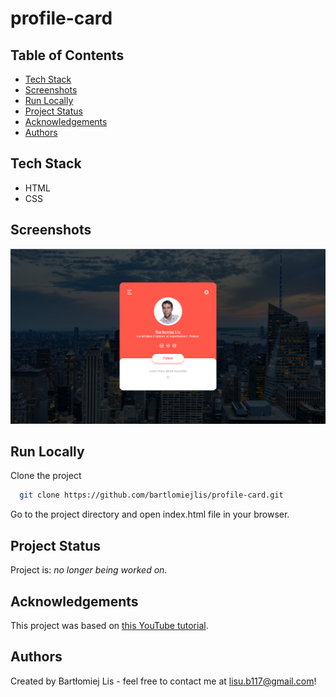 # profile-card

## Table of Contents
* [Tech Stack](#tech-stack)
* [Screenshots](#screenshots)
* [Run Locally](#run-locally)
* [Project Status](#project-status)
* [Acknowledgements](#acknowledgements)
* [Authors](#authors)

## Tech Stack
- HTML
- CSS

## Screenshots
![Example screenshot](screenshot.png)

## Run Locally
Clone the project

```bash
  git clone https://github.com/bartlomiejlis/profile-card.git
```

Go to the project directory and open index.html file in your browser.

## Project Status
Project is: _no longer being worked on_.

## Acknowledgements
This project was based on [this YouTube tutorial](https://www.youtube.com/watch?v=HRd4pJwmy_0).

## Authors
Created by Bartłomiej Lis - feel free to contact me at lisu.b117@gmail.com!
